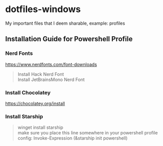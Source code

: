 # dotfiles-windows
My important files that I deem sharable, example: profiles


## Installation Guide for Powershell Profile
### Nerd Fonts
https://www.nerdfonts.com/font-downloads
> Install Hack Nerd Font\
> Install JetBrainsMono Nerd Font

### Install Chocolatey
https://chocolatey.org/install

### Install Starship
> winget install starship\
 > make sure you place this line somewhere in your powershell profile config: Invoke-Expression (&starship init powershell)

